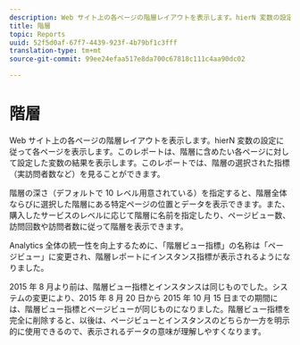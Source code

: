 ```yaml
---
description: Web サイト上の各ページの階層レイアウトを表示します。hierN 変数の設定に従って各ページを表示します。このレポートは、階層に含めたい各ページに対して設定した変数の結果を表示します。このレポートでは、階層の選択された指標（実訪問者数など）を見ることができます。
title: 階層
topic: Reports
uuid: 52f5d0af-67f7-4439-923f-4b79bf1c3fff
translation-type: tm+mt
source-git-commit: 99ee24efaa517e8da700c67818c111c4aa90dc02

---
```



# 階層

Web サイト上の各ページの階層レイアウトを表示します。hierN 変数の設定に従って各ページを表示します。このレポートは、階層に含めたい各ページに対して設定した変数の結果を表示します。このレポートでは、階層の選択された指標（実訪問者数など）を見ることができます。

階層の深さ（デフォルトで 10 レベル用意されている）を指定すると、階層全体ならびに選択した階層にある特定ページの位置とデータを表示できます。また、購入したサービスのレベルに応じて階層に名前を指定したり、ページビュー数、訪問回数や訪問者数に従って階層を表示できます。

Analytics 全体の統一性を向上するために、「階層ビュー指標」の名称は「ページビュー」に変更され、階層レポートにインスタンス指標が表示されるようになりました。

2015 年 8 月より前は、階層ビュー指標とインスタンスは同じものでした。システムの変更により、2015 年 8 月 20 日から 2015 年 10 月 15 日までの期間には、階層ビュー指標とページビューが同じものになりました。階層ビュー指標を完全に削除すると、以後は、ページビューとインスタンスのどちらか一方を明示的に使用できるので、表示されるデータの意味が理解しやすくなります。
